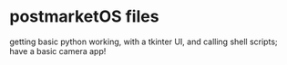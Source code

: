 # postmarketOS files

getting basic python working, with a tkinter UI, and calling shell scripts;
have a basic camera app!
